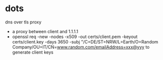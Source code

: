 # dots
dns over tls proxy

- a proxy between client and 1.1.1.1
- openssl req -new -nodes -x509 -out certs/client.pem -keyout certs/client.key -days 3650 -subj "/C=DE/ST=NRW/L=Earth/O=Random Company/OU=IT/CN=www.random.com/emailAddress=xxx@yyy to generate client keys

